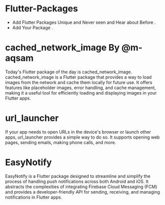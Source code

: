 # Flutter-Packages
* Add Flutter Packages Unique and Never seen and Hear about Before .
* Add Your Package .

# cached_network_image By @m-aqsam

Today's Flutter package of the day is cached_network_image. cached_network_image is a Flutter package that provides a way to load images from the network and cache them locally for future use. It offers features like placeholder images, error handling, and cache management, making it a useful tool for efficiently loading and displaying images in your Flutter apps.

# url_launcher

If your app needs to open URLs in the device's browser or launch other apps, url_launcher provides a simple way to do so. It supports opening web pages, sending emails, making phone calls, and more.


# EasyNotify

EasyNotify is a Flutter package designed to streamline and simplify the process of handling push notifications across both Android and iOS. It abstracts the complexities of integrating Firebase Cloud Messaging (FCM) and provides a developer-friendly API for sending, receiving, and managing notifications in Flutter apps.


